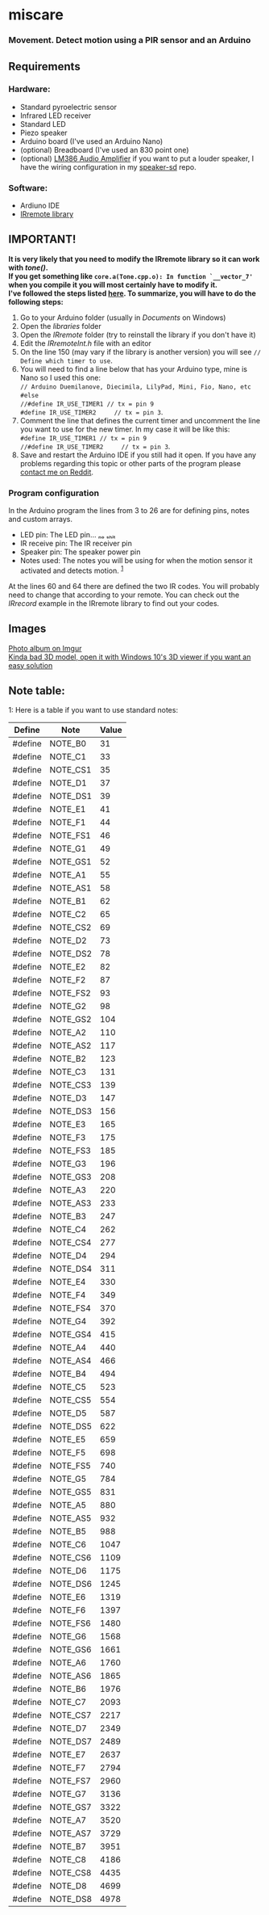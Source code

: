 # miscare
<h3>Movement. Detect motion using a PIR sensor and an Arduino</h3>

## Requirements
### Hardware:
- Standard pyroelectric sensor
- Infrared LED receiver
- Standard LED
- Piezo speaker
- Arduino board (I've used an Arduino Nano)
- (optional) Breadboard (I've used an 830 point one)
- (optional) [LM386 Audio Amplifier](https://www.optimusdigital.ro/en/audio-amplifiers/45-lm385-audio-amplifier.html) if you want to put a louder speaker, I have the wiring configuration in my [speaker-sd](https://github.com/sabinM1/speaker-sd) repo.
### Software:
- Ardiuno IDE
- [IRremote library](https://github.com/z3t0/Arduino-IRremote)
## IMPORTANT!
<b>It is very likely that you need to modify the IRremote library so it can work with <i>tone()</i>. <br> If you get something like ```core.a(Tone.cpp.o): In function `__vector_7'``` when you compile it you will most certainly have to modify it. <br> I've followed the steps listed [here](https://forum.arduino.cc/index.php?topic=120955.msg2613823#msg2613823). To summarize, you will have to do the following steps:</b> <br>
1. Go to your Arduino folder (usually in <i>Documents</i> on Windows)
2. Open the <i>libraries</i> folder
3. Open the <i>IRremote</i> folder (try to reinstall the library if you don't have it)
4. Edit the <i>IRremoteInt.h</i> file with an editor
5. On the line 150 (may vary if the library is another version) you will see ```// Define which timer to use```.
6. You will need to find a line below that has your Arduino type, mine is Nano so I used this one: <br> ```// Arduino Duemilanove, Diecimila, LilyPad, Mini, Fio, Nano, etc ``` <br> ```#else``` <br> ```//#define IR_USE_TIMER1 // tx = pin 9``` <br> ```#define IR_USE_TIMER2     // tx = pin 3```.
7. Comment the line that defines the current timer and uncomment the line you want to use for the new timer. In my case it will be like this: <br> ```#define IR_USE_TIMER1 // tx = pin 9``` <br> ```//#define IR_USE_TIMER2     // tx = pin 3```.
8. Save and restart the Arduino IDE if you still had it open. If you have any problems regarding this topic or other parts of the program please [contact me on Reddit](https://www.reddit.com/user/sabin_M1).
### Program configuration
In the Arduino program the lines from 3 to 26 are for defining pins, notes and custom arrays.
- LED pin: The LED pin... ₙₒ ₛₕᵢₜ
- IR receive pin: The IR receiver pin
- Speaker pin: The speaker power pin
- Notes used: The notes you will be using for when the motion sensor it activated and detects motion. <sup>[1](#footnote1)</sup> <br>

At the lines 60 and 64 there are defined the two IR codes. You will probably need to change that according to your remote. You can check out the <i>IRrecord</i> example in the IRremote library to find out your codes.
## Images
[Photo album on Imgur](https://imgur.com/a/BTvhxpK) <br>
[Kinda bad 3D model, open it with Windows 10's 3D viewer if you want an easy solution](https://www.mediafire.com/file/m8dd7rutcftjrwh/Arduino3D.rar/file)


## Note table:
<a name="footnote1">1</a>: Here is a table if you want to use standard notes:

| Define  | Note     | Value |
|---------|----------|-------|
| #define | NOTE_B0  | 31    |
| #define | NOTE_C1  | 33    |
| #define | NOTE_CS1 | 35    |
| #define | NOTE_D1  | 37    |
| #define | NOTE_DS1 | 39    |
| #define | NOTE_E1  | 41    |
| #define | NOTE_F1  | 44    |
| #define | NOTE_FS1 | 46    |
| #define | NOTE_G1  | 49    |
| #define | NOTE_GS1 | 52    |
| #define | NOTE_A1  | 55    |
| #define | NOTE_AS1 | 58    |
| #define | NOTE_B1  | 62    |
| #define | NOTE_C2  | 65    |
| #define | NOTE_CS2 | 69    |
| #define | NOTE_D2  | 73    |
| #define | NOTE_DS2 | 78    |
| #define | NOTE_E2  | 82    |
| #define | NOTE_F2  | 87    |
| #define | NOTE_FS2 | 93    |
| #define | NOTE_G2  | 98    |
| #define | NOTE_GS2 | 104   |
| #define | NOTE_A2  | 110   |
| #define | NOTE_AS2 | 117   |
| #define | NOTE_B2  | 123   |
| #define | NOTE_C3  | 131   |
| #define | NOTE_CS3 | 139   |
| #define | NOTE_D3  | 147   |
| #define | NOTE_DS3 | 156   |
| #define | NOTE_E3  | 165   |
| #define | NOTE_F3  | 175   |
| #define | NOTE_FS3 | 185   |
| #define | NOTE_G3  | 196   |
| #define | NOTE_GS3 | 208   |
| #define | NOTE_A3  | 220   |
| #define | NOTE_AS3 | 233   |
| #define | NOTE_B3  | 247   |
| #define | NOTE_C4  | 262   |
| #define | NOTE_CS4 | 277   |
| #define | NOTE_D4  | 294   |
| #define | NOTE_DS4 | 311   |
| #define | NOTE_E4  | 330   |
| #define | NOTE_F4  | 349   |
| #define | NOTE_FS4 | 370   |
| #define | NOTE_G4  | 392   |
| #define | NOTE_GS4 | 415   |
| #define | NOTE_A4  | 440   |
| #define | NOTE_AS4 | 466   |
| #define | NOTE_B4  | 494   |
| #define | NOTE_C5  | 523   |
| #define | NOTE_CS5 | 554   |
| #define | NOTE_D5  | 587   |
| #define | NOTE_DS5 | 622   |
| #define | NOTE_E5  | 659   |
| #define | NOTE_F5  | 698   |
| #define | NOTE_FS5 | 740   |
| #define | NOTE_G5  | 784   |
| #define | NOTE_GS5 | 831   |
| #define | NOTE_A5  | 880   |
| #define | NOTE_AS5 | 932   |
| #define | NOTE_B5  | 988   |
| #define | NOTE_C6  | 1047  |
| #define | NOTE_CS6 | 1109  |
| #define | NOTE_D6  | 1175  |
| #define | NOTE_DS6 | 1245  |
| #define | NOTE_E6  | 1319  |
| #define | NOTE_F6  | 1397  |
| #define | NOTE_FS6 | 1480  |
| #define | NOTE_G6  | 1568  |
| #define | NOTE_GS6 | 1661  |
| #define | NOTE_A6  | 1760  |
| #define | NOTE_AS6 | 1865  |
| #define | NOTE_B6  | 1976  |
| #define | NOTE_C7  | 2093  |
| #define | NOTE_CS7 | 2217  |
| #define | NOTE_D7  | 2349  |
| #define | NOTE_DS7 | 2489  |
| #define | NOTE_E7  | 2637  |
| #define | NOTE_F7  | 2794  |
| #define | NOTE_FS7 | 2960  |
| #define | NOTE_G7  | 3136  |
| #define | NOTE_GS7 | 3322  |
| #define | NOTE_A7  | 3520  |
| #define | NOTE_AS7 | 3729  |
| #define | NOTE_B7  | 3951  |
| #define | NOTE_C8  | 4186  |
| #define | NOTE_CS8 | 4435  |
| #define | NOTE_D8  | 4699  |
| #define | NOTE_DS8 | 4978  |
